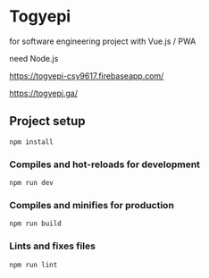 # Togyepi
for software engineering project with Vue.js / PWA

need Node.js

https://togyepi-csy9617.firebaseapp.com/

https://togyepi.ga/

## Project setup
```
npm install
```

### Compiles and hot-reloads for development
```
npm run dev
```

### Compiles and minifies for production
```
npm run build
```

### Lints and fixes files
```
npm run lint
```
